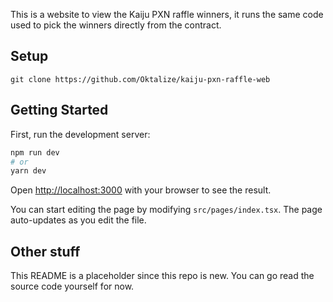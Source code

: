 This is a website to view the Kaiju PXN raffle winners, it runs the same code used to pick the winners directly from the contract.

## Setup
```
git clone https://github.com/Oktalize/kaiju-pxn-raffle-web
```

## Getting Started

First, run the development server:

```bash
npm run dev
# or
yarn dev
```

Open [http://localhost:3000](http://localhost:3000) with your browser to see the result.

You can start editing the page by modifying `src/pages/index.tsx`. The page auto-updates as you edit the file.

## Other stuff

This README is a placeholder since this repo is new. You can go read the source code yourself for now.